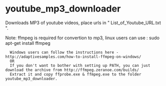 # youtube_mp3_downloader
Downloads MP3 of youtube videos, place urls in " List_of_Youtube_URL.txt ".

Note: ffmpeg is required for convertion to mp3, linux users can use : sudo apt-get install ffmpeg

      Windows users can follow the instructions here - http://adaptivesamples.com/how-to-install-ffmpeg-on-windows/
      OR
      If you don't want to bother with setting up PATH, you can just download the archive from http://ffmpeg.zeranoe.com/builds/
      Extract it and copy ffprobe.exe & ffmpeg.exe to the folder youtube_mp3_downloader.
